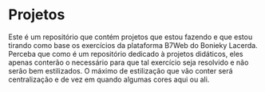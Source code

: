 # Projetos

Este é um repositório que contém projetos que estou fazendo e que estou tirando como base os exercícios da plataforma B7Web do Bonieky Lacerda.
Perceba que como é um repositório dedicado à projetos didáticos, eles apenas conterão o necessário para que tal exercício seja resolvido e não serão bem estilizados.
O máximo de estilização que vão conter será centralização e de vez em quando algumas cores aqui ou ali.
